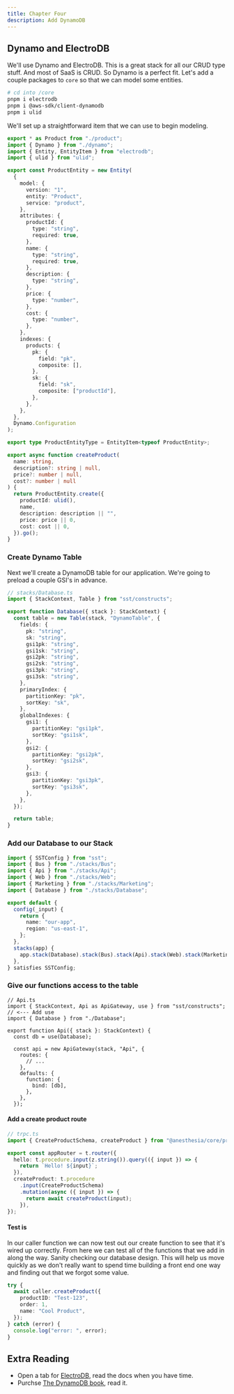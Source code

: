 ```yaml
---
title: Chapter Four
description: Add DynamoDB
---
```


## Dynamo and ElectroDB

We'll use Dynamo and ElectroDB. This is a great stack for all our CRUD type stuff. And most of SaaS is CRUD. So Dynamo is a perfect fit. Let's add a couple packages to `core` so that we can model some entities.

```bash
# cd into /core
pnpm i electrodb
pnpm i @aws-sdk/client-dynamodb
pnpm i ulid
```

We'll set up a straightforward item that we can use to begin modeling.

```ts
export * as Product from "./product";
import { Dynamo } from "./dynamo";
import { Entity, EntityItem } from "electrodb";
import { ulid } from "ulid";

export const ProductEntity = new Entity(
  {
    model: {
      version: "1",
      entity: "Product",
      service: "product",
    },
    attributes: {
      productId: {
        type: "string",
        required: true,
      },
      name: {
        type: "string",
        required: true,
      },
      description: {
        type: "string",
      },
      price: {
        type: "number",
      },
      cost: {
        type: "number",
      },
    },
    indexes: {
      products: {
        pk: {
          field: "pk",
          composite: [],
        },
        sk: {
          field: "sk",
          composite: ["productId"],
        },
      },
    },
  },
  Dynamo.Configuration
);

export type ProductEntityType = EntityItem<typeof ProductEntity>;

export async function createProduct(
  name: string,
  description?: string | null,
  price?: number | null,
  cost?: number | null
) {
  return ProductEntity.create({
    productId: ulid(),
    name,
    description: description || "",
    price: price || 0,
    cost: cost || 0,
  }).go();
}
```

### Create Dynamo Table

Next we'll create a DynamoDB table for our application. We're going to preload a couple GSI's in advance.

```ts
// stacks/Database.ts
import { StackContext, Table } from "sst/constructs";

export function Database({ stack }: StackContext) {
  const table = new Table(stack, "DynamoTable", {
    fields: {
      pk: "string",
      sk: "string",
      gsi1pk: "string",
      gsi1sk: "string",
      gsi2pk: "string",
      gsi2sk: "string",
      gsi3pk: "string",
      gsi3sk: "string",
    },
    primaryIndex: {
      partitionKey: "pk",
      sortKey: "sk",
    },
    globalIndexes: {
      gsi1: {
        partitionKey: "gsi1pk",
        sortKey: "gsi1sk",
      },
      gsi2: {
        partitionKey: "gsi2pk",
        sortKey: "gsi2sk",
      },
      gsi3: {
        partitionKey: "gsi3pk",
        sortKey: "gsi3sk",
      },
    },
  });

  return table;
}
```

### Add our Database to our Stack

```ts
import { SSTConfig } from "sst";
import { Bus } from "./stacks/Bus";
import { Api } from "./stacks/Api";
import { Web } from "./stacks/Web";
import { Marketing } from "./stacks/Marketing";
import { Database } from "./stacks/Database";

export default {
  config(_input) {
    return {
      name: "our-app",
      region: "us-east-1",
    };
  },
  stacks(app) {
    app.stack(Database).stack(Bus).stack(Api).stack(Web).stack(Marketing);
  },
} satisfies SSTConfig;
```

### Give our functions access to the table

```
// Api.ts
import { StackContext, Api as ApiGateway, use } from "sst/constructs"; // <--- Add use
import { Database } from "./Database";

export function Api({ stack }: StackContext) {
  const db = use(Database);

  const api = new ApiGateway(stack, "Api", {
    routes: {
      // ...
    },
    defaults: {
      function: {
        bind: [db],
      },
    },
  });
```

#### Add a create product route

```ts
// trpc.ts
import { CreateProductSchema, createProduct } from "@anesthesia/core/product"; // <-- add this import

export const appRouter = t.router({
  hello: t.procedure.input(z.string()).query(({ input }) => {
    return `Hello! ${input}`;
  }),
  createProduct: t.procedure
    .input(CreateProductSchema)
    .mutation(async ({ input }) => {
      return await createProduct(input);
    }),
});
```

#### Test is

In our caller function we can now test out our create function to see that it's wired up correctly. From here we can test all of the functions that we add in along the way. Sanity checking our database design. This will help us move quickly as we don't really want to spend time building a front end one way and finding out that we forgot some value.

```ts
try {
  await caller.createProduct({
    productID: "Test-123",
    order: 1,
    name: "Cool Product",
  });
} catch (error) {
  console.log("error: ", error);
}
```

## Extra Reading

- Open a tab for [ElectroDB](https://electrodb.dev/en/core-concepts/introduction/), read the docs when you have time.
- Purchse [The DynamoDB book](https://www.dynamodbbook.com/), read it.
